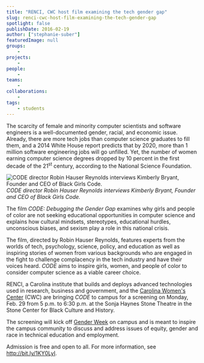 ```yaml
---
title: "RENCI, CWC host film examining the tech gender gap"
slug: renci-cwc-host-film-examining-the-tech-gender-gap
spotlight: false
publishDate: 2016-02-19
author: ["stephanie-suber"]
featuredImage: null
groups:
    - 
projects:
    - 
people:
    - 
teams: 
    - 
collaborations:
    - 
tags:
    - students
---
```

The scarcity of female and minority computer scientists and software engineers is a well-documented gender, racial, and economic issue. Already, there are more tech jobs than computer science graduates to fill them, and a 2014 White House report predicts that by 2020, more than 1 million software engineering jobs will go unfilled. Yet, the number of women earning computer science degrees dropped by 10 percent in the first decade of the 21<sup>st</sup> century, according to the National Science Foundation.

![CODE director Robin Hauser Reynolds interviews Kimberly Bryant, Founder and CEO of Black Girls Code.](https://renci.org/wp-content/uploads/2016/02/Robin-and-Kimberly-Bryant-BGC-300x200.jpg)  
_CODE director Robin Hauser Reynolds interviews Kimberly Bryant, Founder and CEO of Black Girls Code._

The film _CODE: Debugging the Gender Gap_ examines why girls and people of color are not seeking educational opportunities in computer science and explains how cultural mindsets, stereotypes, educational hurdles, unconscious biases, and sexism play a role in this national crisis.

The film, directed by Robin Hauser Reynolds, features experts from the worlds of tech, psychology, science, policy, and education as well as inspiring stories of women from various backgrounds who are engaged in the fight to challenge complacency in the tech industry and have their voices heard. _CODE_ aims to inspire girls, women, and people of color to consider computer science as a viable career choice.

RENCI, a Carolina institute that builds and deploys advanced technologies used in research, business and government, and the [Carolina Women's Center](http://womenscenter.unc.edu/) (CWC) are bringing _CODE_ to campus for a screening on Monday, Feb. 29 from 5 p.m. to 6:30 p.m. at the Sonja Haynes Stone Theatre in the Stone Center for Black Culture and History.

The screening will kick off [Gender Week](http://womenscenter.unc.edu/events/gender-week/) on campus and is meant to inspire the campus community to discuss and address issues of equity, gender and race in technical education and employment.

Admission is free and open to all. For more information, see http://bit.ly/1KY0LyI.
